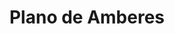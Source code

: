 ---
ref: sol-211-0000
title: ["Plano de Amberes"]
author_name: ["unknown author"]
publisher: ["unknown publisher"]
year: y1958
circa: true
origin: ["Belgium"]
formats: ["map"]
disciplines: ["graphic-design"]
tags: ["Expo 58"]
layout: artifact
status: ["scan"]
published: false
int_published: false
image_count:
date_added: 2023-06-16
batch: 58/belgium/1
---